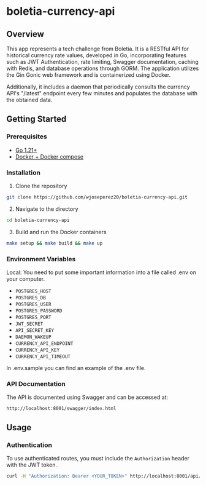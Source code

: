 # boletia-currency-api

## Overview

This app represents a tech challenge from Boletia. It is a RESTful API for historical currency rate values, developed in
Go, incorporating features such as JWT Authentication, rate limiting, Swagger documentation, caching with Redis, and
database operations through GORM. The application utilizes the Gin Gonic web framework and is containerized using
Docker.

Additionally, it includes a daemon that periodically consults the currency API's "/latest" endpoint every few minutes
and populates the database with the obtained data.

## Getting Started

### Prerequisites

- [Go 1.21+](https://go.dev/doc/install)
- [Docker + Docker compose](https://docs.docker.com/engine/install/)

### Installation

1. Clone the repository

```bash
git clone https://github.com/wjoseperez20/boletia-currency-api.git
```

2. Navigate to the directory

```bash
cd boletia-currency-api
```

3. Build and run the Docker containers

```bash
make setup && make build && make up
```

### Environment Variables

Local: You need to put some important information into a file called .env on your computer.

- `POSTGRES_HOST`
- `POSTGRES_DB`
- `POSTGRES_USER`
- `POSTGRES_PASSWORD`
- `POSTGRES_PORT`
- `JWT_SECRET`
- `API_SECRET_KEY`
- `DAEMON_WAKEUP`
- `CURRENCY_API_ENDPOINT`
- `CURRENCY_API_KEY`
- `CURRENCY_API_TIMEOUT`

In .env.sample you can find an example of the .env file.

### API Documentation

The API is documented using Swagger and can be accessed at:

```
http://localhost:8001/swagger/index.html
```

## Usage

### Authentication

To use authenticated routes, you must include the `Authorization` header with the JWT token.

```bash
curl -H "Authorization: Bearer <YOUR_TOKEN>" http://localhost:8001/api/v1/currencies
```
